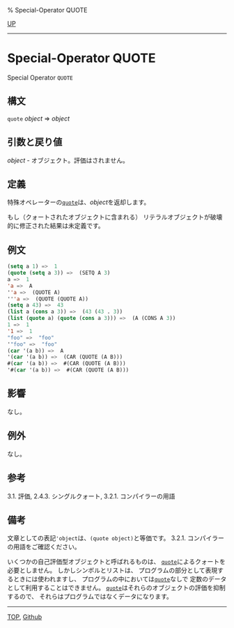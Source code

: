 % Special-Operator QUOTE

[UP](3.8.html)  

---

# Special-Operator **QUOTE**


Special Operator `QUOTE`


## 構文

`quote` *object* => *object*


## 引数と戻り値

*object* - オブジェクト。評価はされません。


## 定義

特殊オペレーターの[`quote`](3.8.quote.html)は、*object*を返却します。

もし（クォートされたオブジェクトに含まれる）
リテラルオブジェクトが破壊的に修正された結果は未定義です。


## 例文

```lisp
(setq a 1) =>  1
(quote (setq a 3)) =>  (SETQ A 3)
a =>  1
'a =>  A
''a =>  (QUOTE A) 
'''a =>  (QUOTE (QUOTE A))
(setq a 43) =>  43
(list a (cons a 3)) =>  (43 (43 . 3))
(list (quote a) (quote (cons a 3))) =>  (A (CONS A 3)) 
1 =>  1
'1 =>  1
"foo" =>  "foo"
'"foo" =>  "foo"
(car '(a b)) =>  A
'(car '(a b)) =>  (CAR (QUOTE (A B)))
#(car '(a b)) =>  #(CAR (QUOTE (A B)))
'#(car '(a b)) =>  #(CAR (QUOTE (A B)))
```


## 影響

なし。


## 例外

なし。


## 参考

3.1. 評価,
2.4.3. シングルクォート,
3.2.1. コンパイラーの用語


## 備考

文章としての表記`'object`は、`(quote object)`と等価です。
3.2.1. コンパイラーの用語をご確認ください。

いくつかの自己評価型オブジェクトと呼ばれるものは、
[`quote`](3.8.quote.html)によるクォートを必要としません。
しかしシンボルとリストは、
プログラムの部分として表現するときには使われますし、
プログラムの中においては[`quote`](3.8.quote.html)なしで
定数のデータとして利用することはできません。
[`quote`](3.8.quote.html)はそれらのオブジェクトの評価を抑制するので、
それらはプログラムではなくデータになります。


---
[TOP](index.html),  [Github](https://github.com/nptcl/npt-japanese)

